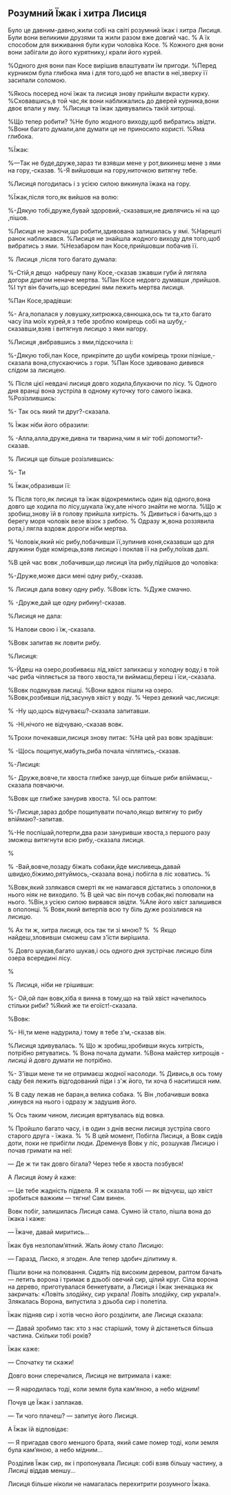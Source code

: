 ## Розумний Їжак і хитра Лисиця

Було це давним-давно,жили собі на світі розумний їжак і хитра Лисиця.
Були вони великими друзями та жили разом вже довгий час.
% А їх способом для виживання були кури чоловіка Косе.
% Кожного дня вони вони забігали до його курятнику,і крали його курей.

%Одного дня вони пан Косе вирішив влаштувати їм пригоди.
%Перед курником була глибока яма і для того,щоб не впасти в неї,зверху її засипали соломою.

%Якось посеред ночі їжак та лисиця знову прийшли вкрасти курку.
%Сховавшись,в той час,як вони наближались до дверей курника,вони двоє впали у яму.
%Лисиця та їжак здивувались такій хитрощі.

%Що тепер робити?
%Не було жодного виходу,щоб вибратись звідти.
%Вони багато думали,але думати це не приносило користі.
%Яма глибока.

%Їжак:

%—Так не буде,друже,зараз ти взявши мене у рот,викинеш мене з ями на гору,-сказав.
%-Я вийшовши на гору,ниточкою витягну тебе.

%Лисиця погодилась і з усією силою викинула їжака на гору.

%Їжак,після того,як вийшов на волю:

%-Дякую тобі,друже,бувай здоровий,-сказавши,не дивлячись ні на що ,пішов.

%Лисиця не знаючи,що робити,здивована залишилась у ямі.
%Нарешті ранок наближався.
%Лисиця не знайшла жодного виходу для того,щоб вибратись з ями.
%Незабаром пан Косе,прийшовши побачив її.

% Лисиця ,після того багато думала:

%-Стій,я дещо  набрешу пану Косе,-сказав зжавши губи й лягляла догори дригом неначе мертва.
%Пан Косе недовго думавши ,прийшов.
%І тут він бачить,що всередині ями лежить мертва лисиця.

%Пан Косе,зрадівши:

%- Ага,попалася у ловушку,хитрюжка,свнюшка,ось ти та,хто багато часу їла моїх курей,я з тебе зроблю комірець собі на шубу,-сказавши,взяв і витягнув лисицю з ями нагору.

%Лисиця ,вибравшись з ями,підскочила і:

%-Дякую тобі,пан Косе, прикріпите до шуби комірець трохи пізніше,-сказала вона,спускаючись з гори.
%Пан Косе здивовано дивився слідом за лисицею.

% Після цієї невдачі лисиця довго ходила,блукаючи по лісу.
% Одного дня вранці вона зустріла в одному куточку того самого їжака.
%Розізлившись:

%- Так ось який ти друг?-сказала.

% Їжак ніби його образили:

% -Алла,алла,друже,дивна ти тварина,чим я міг тобі допомогти?- сказав.

% Лисиця ще більше розізлившись:

%- Ти

% Їжак,образивши її:



% Після того,як лисиця та їжак відокремились один від одного,вона довго ще ходила по лісу,шукала їжу,але нічого знайти не могла.
%Що ж зробиш,знову їй в голову прийшла хитрість.
% Дивиться і бачить,що з берегу моря чоловік везе візок з рибою.
% Одразу ж,вона роззявила рота,і лягла вздовж дороги ніби мертва.

% Чоловік,який ніс рибу,побачивши її,зупинив коня,сказавши що для дружини буде комірець,взяв лисицю і поклав її на рибу,поїхав далі.


%В цей час вовк ,побачивши,що лисиця їла рибу,підійшов до чоловіка:

%-Друже,може даси мені одну рибу,-сказав.

% Лисиця дала вовку одну рибу.
%Вовк їсть.
%Дуже смачно.

% -Друже,дай ще одну рибину!-сказав.

%Лисиця не дала:

% Налови свою і їж,-сказала.

%Вовк запитав як ловити рибу.

%Лисиця:

%-Йдеш на озеро,розбиваєш лід,хвіст запихаєш у холодну воду,і в той час риба чіпляється за твого хвоста,ти виймаєш,береш і їси,-сказала.

%Вовк подякував лисиці.
%Вони вдвох пішли на озеро.
%Вовк,розбивши лід,засунув хвіст у воду.
% Через деякий час,лисиця:

% -Ну що,щось відчуваєш?-сказала запитавши.

% -Ні,нічого не відчуваю,-сказав вовк.

%Трохи почекавши,лисиця знову питає:
%На цей раз вовк зрадівши:

% -Щось пощипує,мабуть,риба почала чіплятись,-сказав.

%-Лисиця:

%- Друже,вовче,ти хвоста глибже занур,ще більше риби впіймаєш,-сказала повчаючи.

%Вовк ще глибже занурив хвоста.
%І ось раптом:

%-Лисице,зараз добре пощипувати почало,якщо витягну то рибу впіймаю?-запитав.

%-Не поспішай,потерпи,два рази зануривши хвоста,з першого разу зможеш витягнути всю рибу,-сказала лисиця.

%

% -Вай,вовче,позаду біжать собаки,йде мисливець,давай швидко,біжимо,рятуймось,-сказала вона,і побігла в ліс ховатись.
%

%Вовк,який ззлякався смерті як не намагався дістатись з ополонки,в нього ніяк не виходило.
% В цей час він почув собак,які полювали на нього.
%Він,з усією силою вирвався звідти.
%Але його хвіст залишився в ополонці.
% Вовк,який витерпів всю ту біль дуже розізлився на лисицю.

% Ах ти ж, хитра лисиця, ось так ти зі мною?
% 
% Якщо найдеш,зловивши сможеш сам з'їсти вирішила.

% Довго шукав,багато шукав,і ось одного дня зустрічає лисицю біля озера всередині лісу.

%

% Лисиця, ніби не грішивши:

%- Ой,ой пан вовк,хіба я винна в тому,що на твій хвіст начепилось стільки риби?
%Який же ти егоїст!-сказала.

%Вовк:

%- Ні,ти мене надурила,і тому я тебе з'м,-сказав він.

%Лисиця здивувалась.
% Що ж зробиш,зробивши якусь хитрість, потрібно рятуватись.
% Вона почала думати.
%Вона майстер хитрощів - лисиці й довго думати не потрібно.

%- З'ївши мене ти не отримаєш жодної насолоди.
% Дивись,в ось тому саду бея лежить відгодований піди і з'ж його, ти хоча б наситишся ним.

% В саду лежав не баран,а велика собака.
% Він ,побачивши вовка ,кинувся на нього і одразу ж задушив його.

% Ось таким чином, лисиция врятувалась від вовка.

% Пройшло багато часу, і в один з днів весни лисиця зустріла свого старого друга - їжака.
% 
% В цей момент,
Побігла Лисиця, а Вовк сидів доти, поки не прибігли люди.
Дременув Вовк у ліс, розшукав Лисицю і почав гримати на неї:

— Де ж ти так довго бігала?
Через тебе я хвоста позбувся!

А Лисиця йому й каже:

— Це тебе жадність підвела.
Я ж сказала тобі — як відчуєш, що хвіст зробиться важким — тягни!
Сам винен.

Вовк побіг, залишилась Лисиця сама.
Сумно їй стало, пішла вона до їжака і каже:

— Їжаче, давай миритись...

Їжак був незлопам’ятний.
Жаль йому стало Лисицю:

— Гаразд, Лиско, я згоден.
Але тепер здобич ділитиму я.

Пішли вони на полювання.
Сидять під високим деревом, раптом бачать — летить ворона і тримає в дзьобі овечий сир, цілий круг.
Сіла ворона на дерево, приготувалася бенкетувати, а Лисиця і Їжак зненацька як закричать: «Ловіть злодійку, сир украла!
Ловіть злодійку, сир украла!».
Злякалась Ворона, випустила з дзьоба сир і полетіла.

Їжак підняв сир і хотів чесно його розділити, але Лисиця сказала:

— Давай зробимо так: хто з нас старіший, тому й дістанеться більша частина.
Скільки тобі років?

Їжак каже:

— Спочатку ти скажи!

Довго вони сперечалися, Лисиця не витримала і каже:

— Я народилась тоді, коли земля була кам’яною, а небо мідним!

Почув це Їжак і заплакав.

— Ти чого плачеш? — запитує його Лисиця.

А Їжак їй відповідає:

— Я пригадав свого меншого брата, який саме помер тоді, коли земля була кам’яною, а небо мідним...

Розділив Їжак сир, як і пропонувала Лисиця: собі взяв більшу частину, а Лисиці віддав меншу...

Лисиця більше ніколи не намагалась перехитрити розумного Їжака.
